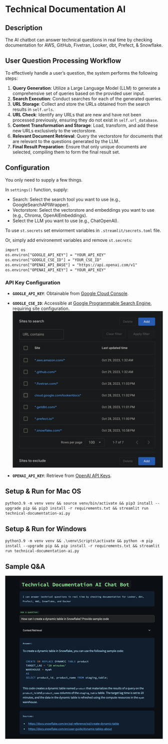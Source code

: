 # Technical Documentation AI

## Description
The AI chatbot can answer technical questions in real time by checking documentation for AWS, GitHub, Fivetran, Looker, dbt, Prefect, & Snowflake.

## User Question Processing Workflow

To effectively handle a user’s question, the system performs the following steps:

1. **Query Generation**: Utilize a Large Language Model (LLM) to generate a comprehensive set of queries based on the provided user input.
2. **Search Execution**: Conduct searches for each of the generated queries.
3. **URL Storage**: Collect and store the URLs obtained from the search results in `self.urls`.
4. **URL Check**: Identify any URLs that are new and have not been processed previously, ensuring they do not exist in `self.url_database`.
5. **Content Transformation and Storage**: Load, transform, and add these new URLs exclusively to the vectorstore.
6. **Relevant Document Retrieval**: Query the vectorstore for documents that are relevant to the questions generated by the LLM.
7. **Final Result Preparation**: Ensure that only unique documents are selected, compiling them to form the final result set.

## Configuration
You only need to supply a few things.

In `settings()` function, supply:

* Search: Select the search tool you want to use (e.g., GoogleSearchAPIWrapper). 
* Vectorstore: Select the vectorstore and embeddings you want to use (e.g., Chroma, OpenAIEmbeddings).
* Select the LLM you want to use (e.g., ChatOpenAI).

To use `st.secrets` set enviorment variables in `.streamlit/secrets.toml` file.
 
Or, simply add environemnt variables and remove `st.secrets`: 
```
import os
os.environ["GOOGLE_API_KEY"] = "YOUR_API_KEY"
os.environ["GOOGLE_CSE_ID"] = "YOUR_CSE_ID" 
os.environ["OPENAI_API_BASE"] = "https://api.openai.com/v1"
os.environ["OPENAI_API_KEY"] = "YOUR_API_KEY"

```

### API Key Configuration

- **`GOOGLE_API_KEY`**: Obtainable from [Google Cloud Console](https://console.cloud.google.com/apis/api/customsearch.googleapis.com/credentials).
  
- **`GOOGLE_CSE_ID`**: Accessible at [Google Programmable Search Engine](https://programmablesearchengine.google.com/), requiring site configuration.
  ![Configuration Example](example_2.png)
  
- **`OPENAI_API_KEY`**: Retrieve from [OpenAI API Keys](https://beta.openai.com/account/api-keys).

## Setup & Run for Mac OS
```
python3.9 -m venv venv && source venv/bin/activate && pip3 install --upgrade pip && pip3 install -r requirements.txt && streamlit run technical-documentation-ai.py
```

## Setup & Run for Windows
```
python3.9 -m venv venv && .\venv\Scripts\activate && python -m pip install --upgrade pip && pip install -r requirements.txt && streamlit run technical-documentation-ai.py
```

## Sample Q&A
![example](example.png)

